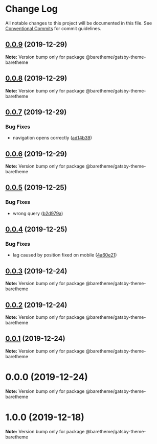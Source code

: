 # Change Log

All notable changes to this project will be documented in this file.
See [Conventional Commits](https://conventionalcommits.org) for commit guidelines.

## [0.0.9](https://gitlab.com/baretheme/theme/compare/v0.0.8...v0.0.9) (2019-12-29)

**Note:** Version bump only for package @baretheme/gatsby-theme-baretheme





## [0.0.8](https://gitlab.com/baretheme/theme/compare/v0.0.7...v0.0.8) (2019-12-29)

**Note:** Version bump only for package @baretheme/gatsby-theme-baretheme





## [0.0.7](https://gitlab.com/baretheme/theme/compare/v0.0.6...v0.0.7) (2019-12-29)


### Bug Fixes

* navigation opens correctly ([ad14b39](https://gitlab.com/baretheme/theme/commit/ad14b393fa1e056992ece16117587728d9b2151a))





## [0.0.6](https://gitlab.com/baretheme/theme/compare/v0.0.5...v0.0.6) (2019-12-29)

**Note:** Version bump only for package @baretheme/gatsby-theme-baretheme





## [0.0.5](https://gitlab.com/baretheme/theme/compare/v0.0.4...v0.0.5) (2019-12-25)


### Bug Fixes

* wrong query ([b2d979a](https://gitlab.com/baretheme/theme/commit/b2d979a92bb2f83ed3a476eeb61df85e45eb9a44))





## [0.0.4](https://gitlab.com/baretheme/theme/compare/v0.0.3...v0.0.4) (2019-12-25)


### Bug Fixes

* lag caused by position fixed on mobile ([4a60e21](https://gitlab.com/baretheme/theme/commit/4a60e211e4419c60a6d253b171b10a332f1a74d0))





## [0.0.3](https://gitlab.com/baretheme/theme/compare/v0.0.2...v0.0.3) (2019-12-24)

**Note:** Version bump only for package @baretheme/gatsby-theme-baretheme





## [0.0.2](https://gitlab.com/baretheme/theme/compare/v0.0.1...v0.0.2) (2019-12-24)

**Note:** Version bump only for package @baretheme/gatsby-theme-baretheme





## [0.0.1](https://gitlab.com/baretheme/theme/compare/v0.0.0...v0.0.1) (2019-12-24)

**Note:** Version bump only for package @baretheme/gatsby-theme-baretheme





# 0.0.0 (2019-12-24)

**Note:** Version bump only for package @baretheme/gatsby-theme-baretheme





# 1.0.0 (2019-12-18)

**Note:** Version bump only for package @baretheme/gatsby-theme-baretheme
